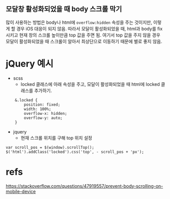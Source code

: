 모달창 활성화되었을 때 body 스크롤 막기
---

많이 사용하는 방법은 body나 html에 `overflow:hidden` 속성을 주는 것이지만, 이렇게 할 경우 iOS 대응이 되지 않음.
따라서 모달이 활성화되었을 때, html과 body를 fix 시키고 현재 창의 스크롤 높이만큼 top 값을 주면 됨.
여기서 top 값을 주지 않을 경우 모달이 활성화되었을 때 스크롤이 알아서 최상단으로 이동하기 때문에 별로 좋지 않음.

# jQuery 예시

* scss
    - locked 클래스에 아래 속성을 주고, 모달이 활성화되었을 때 html에 locked 클래스를 추가하기.
```
	&.locked {
		position: fixed;
		width: 100%;
		overflow-x: hidden;
		overflow-y: auto;
	}
```

* jquery
    - 현재 스크롤 위치를 구해 top 위치 설정
```
var scroll_pos = $(window).scrollTop();
$('html').addClass('locked').css('top', - scroll_pos + 'px');
```

# refs
https://stackoverflow.com/questions/47919557/prevent-body-scrolling-on-mobile-device